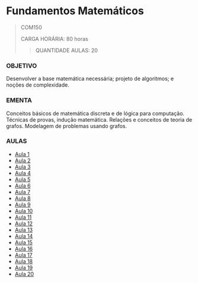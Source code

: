 # Fundamentos Matemáticos

> COM150
>>
> CARGA HORÁRIA: 80 horas
>
>> QUANTIDADE AULAS: 20

### OBJETIVO

Desenvolver a base matemática necessária; projeto de algoritmos; e noções
de complexidade.

### EMENTA

Conceitos básicos de matemática discreta e de lógica para computação. Técnicas de provas, indução matemática. Relações e conceitos de teoria de grafos. Modelagem de problemas usando grafos.

### AULAS

- [Aula 1](https://www.youtube.com/watch?v=JKRd6q3YLmk)
- [Aula 2](https://www.youtube.com/watch?v=QgpvgNI5Rug)
- [Aula 3](https://www.youtube.com/watch?v=lsVo9J59fIg)
- [Aula 4](https://www.youtube.com/watch?v=v4GDvUijh2c)
- [Aula 5](https://www.youtube.com/watch?v=kX0UKwoD-cM)
- [Aula 6](https://www.youtube.com/watch?v=nXQIq8CbuPk)
- [Aula 7](https://www.youtube.com/watch?v=6k3mTyaRfd4)
- [Aula 8](https://www.youtube.com/watch?v=CHg21YQ5j4c)
- [Aula 9](https://www.youtube.com/watch?v=ALV8zqxZ_l8)
- [Aula 10](https://www.youtube.com/watch?v=nj2xSbRS1Lk)
- [Aula 11](https://www.youtube.com/watch?v=DupEWPyM9PQ)
- [Aula 12](https://www.youtube.com/watch?v=9VRO69il5RI)
- [Aula 13](https://www.youtube.com/watch?v=kDg1xIt7u_4)
- [Aula 14](https://www.youtube.com/watch?v=SbXIuERQlLo)
- [Aula 15](https://www.youtube.com/watch?v=CqWPZH-MvaU)
- [Aula 16](https://www.youtube.com/watch?v=YiTF-Z2YE_U)
- [Aula 17](https://www.youtube.com/watch?v=wWNghFU-OsE)
- [Aula 18](https://www.youtube.com/watch?v=VnFP1IdWO0E)
- [Aula 19](https://www.youtube.com/watch?v=Ngu5iPqySmY)
- [Aula 20](https://www.youtube.com/watch?v=ahx8AqYLxZM)

